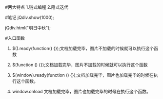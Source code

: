 #两大特点
1.链式编程  2.隐式迭代



#笔记
jQdiv.show(1000);

jQdiv.html("明日中秋");



#入口函数
1. $().ready(function() {});文档加载完毕，图片不加载的时候就可以执行这个函数

1. $(function () {});文档加载完毕，图片不加载的时候就可以执行这个函数

1. $(window).ready(function () {});文档加载完毕，图片也加载完毕的时候在执行这个函数。

1. window.onload  文档加载完毕，图片也加载完毕的时候在执行这个函数。

